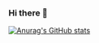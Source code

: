 ### Hi there 👋

[![Anurag's GitHub stats](https://github-readme-stats.vercel.app/api?username=Josakko)](https://github.com/anuraghazra/github-readme-stats)

<!--
**Josakko/Josakko** is a ✨ _special_ ✨ repository because its `README.md` (this file) appears on your GitHub profile.

Here are some ideas to get you started:

- 🔭 I’m currently working on ...
- 🌱 I’m currently learning ...
- 👯 I’m looking to collaborate on ...
- 🤔 I’m looking for help with ...
- 💬 Ask me about ...
- 📫 How to reach me: ...
- 😄 Pronouns: ...
- ⚡ Fun fact: ...
-->

